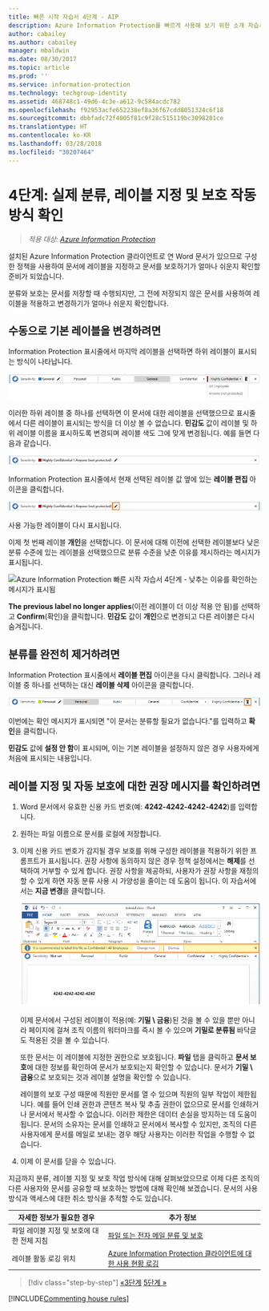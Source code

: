 ```yaml
---
title: 빠른 시작 자습서 4단계 - AIP
description: Azure Information Protection를 빠르게 사용해 보기 위한 소개 자습서 4단계 - 레이블 지정 및 보호 작동 방식 확인
author: cabailey
ms.author: cabailey
manager: mbaldwin
ms.date: 08/30/2017
ms.topic: article
ms.prod: ''
ms.service: information-protection
ms.technology: techgroup-identity
ms.assetid: 468748c1-49d6-4c3e-a612-9c584acdc782
ms.openlocfilehash: f92953acfe652238ef8a36f67cdd8051324c6f18
ms.sourcegitcommit: dbbfadc72f4005f81c9f28c515119bc3098201ce
ms.translationtype: HT
ms.contentlocale: ko-KR
ms.lasthandoff: 03/28/2018
ms.locfileid: "30207464"
---
```

# <a name="step-4-see-classification-labeling-and-protection-in-action"></a>4단계: 실제 분류, 레이블 지정 및 보호 작동 방식 확인 

>*적용 대상: [Azure Information Protection](https://azure.microsoft.com/pricing/details/information-protection)*

설치된 Azure Information Protection 클라이언트로 연 Word 문서가 있으므로 구성한 정책을 사용하여 문서에 레이블을 지정하고 문서를 보호하기가 얼마나 쉬운지 확인할 준비가 되었습니다.

분류와 보호는 문서를 저장할 때 수행되지만, 그 전에 저장되지 않은 문서를 사용하여 레이블을 적용하고 변경하기가 얼마나 쉬운지 확인합니다.

## <a name="to-manually-change-our-default-label"></a>수동으로 기본 레이블을 변경하려면

Information Protection 표시줄에서 마지막 레이블을 선택하면 하위 레이블이 표시되는 방식이 나타납니다.

![Azure Information Protection 빠른 시작 자습서 4단계 - 하위 레이블 선택](../media/info-protect-sub-labelsv2.png)

이러한 하위 레이블 중 하나를 선택하면 이 문서에 대한 레이블을 선택했으므로 표시줄에서 다른 레이블이 표시되는 방식을 더 이상 볼 수 없습니다. **민감도** 값이 레이블 및 하위 레이블 이름을 표시하도록 변경되며 레이블 색도 그에 맞게 변경됩니다. 예를 들면 다음과 같습니다.

![Azure Information Protection 빠른 시작 자습서 4단계 - 하위 레이블이 선택됨](../media/info-protect-sub-label-selectedv2.png)

Information Protection 표시줄에서 현재 선택된 레이블 값 옆에 있는 **레이블 편집** 아이콘을 클릭합니다.

![Azure Information Protection 빠른 시작 자습서 4단계 - 레이블 편집 아이콘](../media/info-protect-edit-label-selectedv2.png)

사용 가능한 레이블이 다시 표시됩니다.

이제 첫 번째 레이블 **개인**을 선택합니다. 이 문서에 대해 이전에 선택한 레이블보다 낮은 분류 수준에 있는 레이블을 선택했으므로 분류 수준을 낮춘 이유를 제시하라는 메시지가 표시됩니다.

![Azure Information Protection 빠른 시작 자습서 4단계 - 낮추는 이유를 확인하는 메시지가 표시됨](../media/info-protect-lower-justification.png)

**The previous label no longer applies**(이전 레이블이 더 이상 적용 안 됨)를 선택하고 **Confirm**(확인)을 클릭합니다. **민감도** 값이 **개인**으로 변경되고 다른 레이블은 다시 숨겨집니다.

## <a name="to-remove-the-classification-completely"></a>분류를 완전히 제거하려면

Information Protection 표시줄에서 **레이블 편집** 아이콘을 다시 클릭합니다. 그러나 레이블 중 하나를 선택하는 대신 **레이블 삭제** 아이콘을 클릭합니다.

![Azure Information Protection 빠른 시작 자습서 4단계 - 삭제 아이콘](../media/delete-icon-from-personalv2.png)

이번에는 확인 메시지가 표시되면 "이 문서는 분류할 필요가 없습니다."를 입력하고 **확인**을 클릭합니다.  

**민감도** 값에 **설정 안 함**이 표시되며, 이는 기본 레이블을 설정하지 않은 경우 사용자에게 처음에 표시되는 내용입니다.

## <a name="to-see-a-recommendation-prompt-for-labeling-and-automatic-protection"></a>레이블 지정 및 자동 보호에 대한 권장 메시지를 확인하려면

1. Word 문서에서 유효한 신용 카드 번호(예: **4242-4242-4242-4242**)를 입력합니다. 

2. 원하는 파일 이름으로 문서를 로컬에 저장합니다. 

3. 이제 신용 카드 번호가 감지될 경우 보호를 위해 구성한 레이블을 적용하기 위한 프롬프트가 표시됩니다. 권장 사항에 동의하지 않은 경우 정책 설정에서는 **해제**를 선택하여 거부할 수 있게 합니다. 권장 사항을 제공하되, 사용자가 권장 사항을 재정의할 수 있게 하면 자동 분류 사용 시 가양성을 줄이는 데 도움이 됩니다. 이 자습서에서는 **지금 변경**을 클릭합니다.

    ![Azure Information Protection 빠른 시작 자습서 4단계 - 권장 메시지](../media/change-nowv2.png)

    이제 문서에서 구성된 레이블이 적용(예: **기밀 \ 금융**)된 것을 볼 수 있을 뿐만 아니라 페이지에 걸쳐 조직 이름의 워터마크를 즉시 볼 수 있으며 **기밀로 분류됨** 바닥글도 적용된 것을 볼 수 있습니다. 

    또한 문서는 이 레이블에 지정한 권한으로 보호됩니다. **파일** 탭을 클릭하고 **문서 보호**에 대한 정보를 확인하여 문서가 보호되는지 확인할 수 있습니다. 문서가 **기밀 \ 금융**으로 보호되는 것과 레이블 설명을 확인할 수 있습니다. 
    
    레이블의 보호 구성 때문에 직원만 문서를 열 수 있으며 직원의 일부 작업이 제한됩니다. 예를 들어 인쇄 권한과 콘텐츠 복사 및 추출 권한이 없으므로 문서를 인쇄하거나 문서에서 복사할 수 없습니다. 이러한 제한은 데이터 손실을 방지하는 데 도움이 됩니다. 문서의 소유자는 문서를 인쇄하고 문서에서 복사할 수 있지만, 조직의 다른 사용자에게 문서를 메일로 보내는 경우 해당 사용자는 이러한 작업을 수행할 수 없습니다.

4. 이제 이 문서를 닫을 수 있습니다.

지금까지 분류, 레이블 지정 및 보호 작업 방식에 대해 살펴보았으므로 이제 다른 조직의 다른 사용자와 문서를 공유할 때 보호하는 방법에 대해 확인해 보겠습니다. 문서의 사용 방식과 액세스에 대한 취소 방식을 추적할 수도 있습니다.

|자세한 정보가 필요한 경우|추가 정보|
|--------------------------------|--------------------------|
|파일 레이블 지정 및 보호에 대한 전체 지침 |[파일 또는 전자 메일 분류 및 보호](../rms-client/client-classify-protect.md)|
|레이블 활동 로깅 위치 |[Azure Information Protection 클라이언트에 대한 사용 현황 로깅](../rms-client/client-admin-guide-files-and-logging.md#usage-logging-for-the-azure-information-protection-client)|


>[!div class="step-by-step"]
[&#171;3단계](infoprotect-tutorial-step3.md)
[5단계 &#187;](infoprotect-tutorial-step5.md)

[!INCLUDE[Commenting house rules](../includes/houserules.md)]